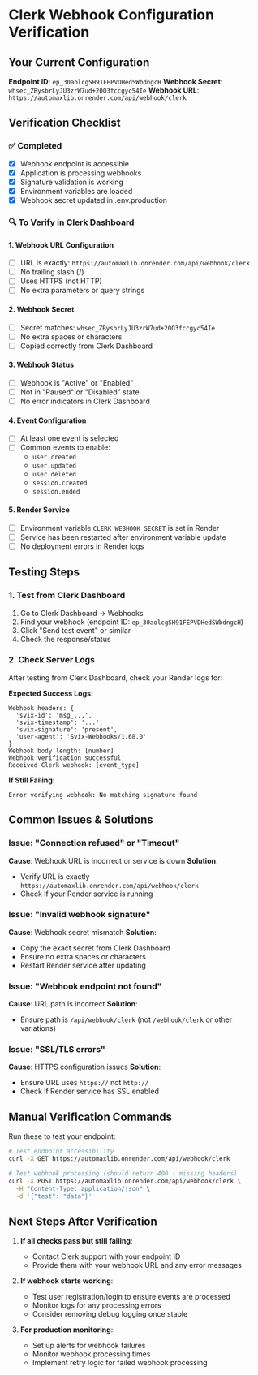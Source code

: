 # Clerk Webhook Configuration Verification

## Your Current Configuration

**Endpoint ID**: `ep_30aolcgSH91FEPVDHedSWbdngcH`
**Webhook Secret**: `whsec_ZBysbrLyJU3zrW7ud+20O3fccgyc54Ie`
**Webhook URL**: `https://automaxlib.onrender.com/api/webhook/clerk`

## Verification Checklist

### ✅ Completed
- [x] Webhook endpoint is accessible
- [x] Application is processing webhooks
- [x] Signature validation is working
- [x] Environment variables are loaded
- [x] Webhook secret updated in .env.production

### 🔍 To Verify in Clerk Dashboard

#### 1. Webhook URL Configuration
- [ ] URL is exactly: `https://automaxlib.onrender.com/api/webhook/clerk`
- [ ] No trailing slash (/)
- [ ] Uses HTTPS (not HTTP)
- [ ] No extra parameters or query strings

#### 2. Webhook Secret
- [ ] Secret matches: `whsec_ZBysbrLyJU3zrW7ud+20O3fccgyc54Ie`
- [ ] No extra spaces or characters
- [ ] Copied correctly from Clerk Dashboard

#### 3. Webhook Status
- [ ] Webhook is "Active" or "Enabled"
- [ ] Not in "Paused" or "Disabled" state
- [ ] No error indicators in Clerk Dashboard

#### 4. Event Configuration
- [ ] At least one event is selected
- [ ] Common events to enable:
  - `user.created`
  - `user.updated`
  - `user.deleted`
  - `session.created`
  - `session.ended`

#### 5. Render Service
- [ ] Environment variable `CLERK_WEBHOOK_SECRET` is set in Render
- [ ] Service has been restarted after environment variable update
- [ ] No deployment errors in Render logs

## Testing Steps

### 1. Test from Clerk Dashboard
1. Go to Clerk Dashboard → Webhooks
2. Find your webhook (endpoint ID: `ep_30aolcgSH91FEPVDHedSWbdngcH`)
3. Click "Send test event" or similar
4. Check the response/status

### 2. Check Server Logs
After testing from Clerk Dashboard, check your Render logs for:

**Expected Success Logs:**
```
Webhook headers: {
  'svix-id': 'msg_...',
  'svix-timestamp': '...',
  'svix-signature': 'present',
  'user-agent': 'Svix-Webhooks/1.68.0'
}
Webhook body length: [number]
Webhook verification successful
Received Clerk webhook: [event_type]
```

**If Still Failing:**
```
Error verifying webhook: No matching signature found
```

## Common Issues & Solutions

### Issue: "Connection refused" or "Timeout"
**Cause**: Webhook URL is incorrect or service is down
**Solution**: 
- Verify URL is exactly `https://automaxlib.onrender.com/api/webhook/clerk`
- Check if your Render service is running

### Issue: "Invalid webhook signature" 
**Cause**: Webhook secret mismatch
**Solution**:
- Copy the exact secret from Clerk Dashboard
- Ensure no extra spaces or characters
- Restart Render service after updating

### Issue: "Webhook endpoint not found"
**Cause**: URL path is incorrect
**Solution**:
- Ensure path is `/api/webhook/clerk` (not `/webhook/clerk` or other variations)

### Issue: "SSL/TLS errors"
**Cause**: HTTPS configuration issues
**Solution**:
- Ensure URL uses `https://` not `http://`
- Check if Render service has SSL enabled

## Manual Verification Commands

Run these to test your endpoint:

```bash
# Test endpoint accessibility
curl -X GET https://automaxlib.onrender.com/api/webhook/clerk

# Test webhook processing (should return 400 - missing headers)
curl -X POST https://automaxlib.onrender.com/api/webhook/clerk \
  -H "Content-Type: application/json" \
  -d '{"test": "data"}'
```

## Next Steps After Verification

1. **If all checks pass but still failing**:
   - Contact Clerk support with your endpoint ID
   - Provide them with your webhook URL and any error messages

2. **If webhook starts working**:
   - Test user registration/login to ensure events are processed
   - Monitor logs for any processing errors
   - Consider removing debug logging once stable

3. **For production monitoring**:
   - Set up alerts for webhook failures
   - Monitor webhook processing times
   - Implement retry logic for failed webhook processing
